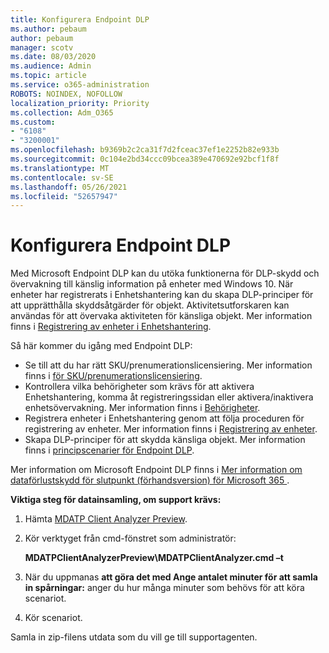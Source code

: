 ```yaml
---
title: Konfigurera Endpoint DLP
ms.author: pebaum
author: pebaum
manager: scotv
ms.date: 08/03/2020
ms.audience: Admin
ms.topic: article
ms.service: o365-administration
ROBOTS: NOINDEX, NOFOLLOW
localization_priority: Priority
ms.collection: Adm_O365
ms.custom:
- "6108"
- "3200001"
ms.openlocfilehash: b9369b2c2ca31f7d2fceac37ef1e2252b82e933b
ms.sourcegitcommit: 0c104e2bd34ccc09bcea389e470692e92bcf1f8f
ms.translationtype: MT
ms.contentlocale: sv-SE
ms.lasthandoff: 05/26/2021
ms.locfileid: "52657947"
---
```

# <a name="configure-endpoint-dlp"></a>Konfigurera Endpoint DLP

Med Microsoft Endpoint DLP kan du utöka funktionerna för DLP-skydd och övervakning till känslig information på enheter med Windows 10. När enheter har registrerats i Enhetshantering kan du skapa DLP-principer för att upprätthålla skyddsåtgärder för objekt. Aktivitetsutforskaren kan användas för att övervaka aktiviteten för känsliga objekt. Mer information finns i [Registrering av enheter i Enhetshantering](/microsoft-365/compliance/endpoint-dlp-getting-started#onboarding-devices-into-device-management).  

Så här kommer du igång med Endpoint DLP:

- Se till att du har rätt SKU/prenumerationslicensiering. Mer information finns i [för SKU/prenumerationslicensiering](/microsoft-365/compliance/endpoint-dlp-getting-started#skusubscriptions-licensing).
- Kontrollera vilka behörigheter som krävs för att aktivera Enhetshantering, komma åt registreringssidan eller aktivera/inaktivera enhetsövervakning. Mer information finns i [Behörigheter](/microsoft-365/compliance/endpoint-dlp-getting-started#permissions).
- Registrera enheter i Enhetshantering genom att följa proceduren för registrering av enheter. Mer information finns i [Registrering av enheter](/microsoft-365/compliance/endpoint-dlp-getting-started#onboarding-devices). 
- Skapa DLP-principer för att skydda känsliga objekt. Mer information finns i [principscenarier för Endpoint DLP](/microsoft-365/compliance/endpoint-dlp-using?view=o365-worldwide#endpoint-dlp-policy-scenarios).

Mer information om Microsoft Endpoint DLP finns i [Mer information om dataförlustskydd för slutpunkt (förhandsversion) för Microsoft 365 ](/microsoft-365/compliance/endpoint-dlp-learn-about).

**Viktiga steg för datainsamling, om support krävs:**

1. Hämta [MDATP Client Analyzer Preview](https://aka.ms/betamdatpanalyzer).
1. Kör verktyget från cmd-fönstret som administratör:

    **MDATPClientAnalyzerPreview\MDATPClientAnalyzer.cmd –t**

1. När du uppmanas **att göra det med Ange antalet minuter för att samla in spårningar:** anger du hur många minuter som behövs för att köra scenariot.
1. Kör scenariot.

Samla in zip-filens utdata som du vill ge till supportagenten.
